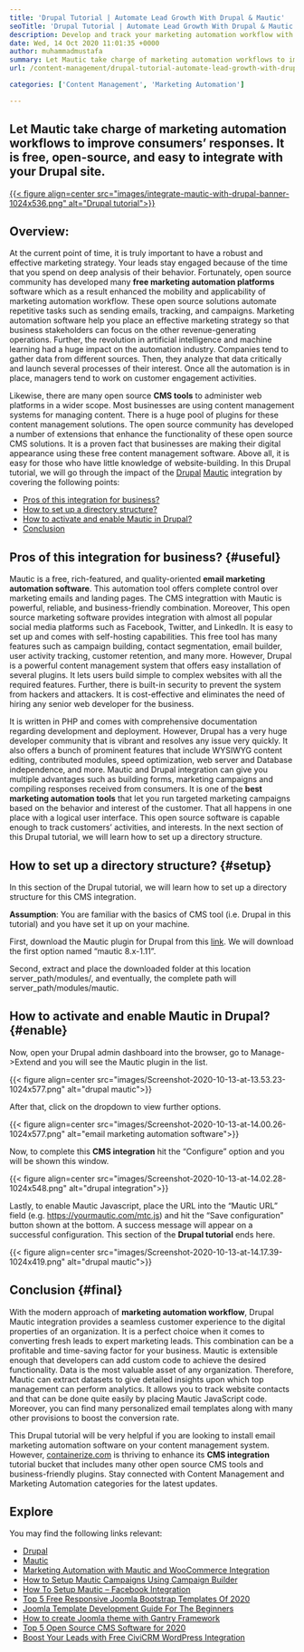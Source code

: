 ```yaml
---
title: 'Drupal Tutorial | Automate Lead Growth With Drupal & Mautic'
seoTitle: 'Drupal Tutorial | Automate Lead Growth With Drupal & Mautic'
description: Develop and track your marketing automation workflow with the help of Drupal Mautic integration. Follow this Drupal tutorial to learn the integration steps.
date: Wed, 14 Oct 2020 11:01:35 +0000
author: muhammadmustafa
summary: Let Mautic take charge of marketing automation workflows to improve consumers’ responses. It is free, open-source, and easy to integrate with your Drupal site.
url: /content-management/drupal-tutorial-automate-lead-growth-with-drupal-mautic/

categories: ['Content Management', 'Marketing Automation']

---
```

## Let Mautic take charge of marketing automation workflows to improve consumers’ responses. It is free, open-source, and easy to integrate with your Drupal site.

[{{< figure align=center src="images/integrate-mautic-with-drupal-banner-1024x536.png" alt="Drupal tutorial">}}][1] 

## Overview:

At the current point of time, it is truly important to have a robust and effective marketing strategy. Your leads stay engaged because of the time that you spend on deep analysis of their behavior. Fortunately, open source community has developed many **free marketing automation platforms** software which as a result enhanced the mobility and applicability of marketing automation workflow. These open source solutions automate repetitive tasks such as sending emails, tracking, and campaigns. Marketing automation software help you place an effective marketing strategy so that business stakeholders can focus on the other revenue-generating operations. Further, the revolution in artificial intelligence and machine learning had a huge impact on the automation industry. Companies tend to gather data from different sources. Then, they analyze that data critically and launch several processes of their interest. Once all the automation is in place, managers tend to work on customer engagement activities. 

Likewise, there are many open source **CMS tools** to administer web platforms in a wider scope. Most businesses are using content management systems for managing content. There is a huge pool of plugins for these content management solutions. The open source community has developed a number of extensions that enhance the functionality of these open source CMS solutions. It is a proven fact that businesses are making their digital appearance using these free content management software. Above all, it is easy for those who have little knowledge of website-building. In this Drupal tutorial, we will go through the impact of the [Drupal][2] [Mautic][1] integration by covering the following points:

  * [Pros of this integration for business?][3]
  * [How to set up a directory structure?][4]
  * [How to activate and enable Mautic in Drupal?][5]
  * [Conclusion][6] 

## Pros of this integration for business? {#useful}

Mautic is a free, rich-featured, and quality-oriented **email marketing automation software**. This automation tool offers complete control over marketing emails and landing pages. The CMS integrattion with Mautic is powerful, reliable, and business-friendly combination. Moreover, This open source marketing software provides integration with almost all popular social media platforms such as Facebook, Twitter, and LinkedIn. It is easy to set up and comes with self-hosting capabilities. This free tool has many features such as campaign building, contact segmentation, email builder, user activity tracking, customer retention, and many more. However, Drupal is a powerful content management system that offers easy installation of several plugins. It lets users build simple to complex websites with all the required features. Further, there is built-in security to prevent the system from hackers and attackers. It is cost-effective and eliminates the need of hiring any senior web developer for the business. 

It is written in PHP and comes with comprehensive documentation regarding development and deployment. However, Drupal has a very huge developer community that is vibrant and resolves any issue very quickly. It also offers a bunch of prominent features that include WYSIWYG content editing, contributed modules, speed optimization, web server and Database independence, and more. Mautic and Drupal integration can give you multiple advantages such as building forms, marketing campaigns and compiling responses received from consumers. It is one of the **best marketing automation tools** that let you run targeted marketing campaigns based on the behavior and interest of the customer. That all happens in one place with a logical user interface. This open source software is capable enough to track customers’ activities, and interests. In the next section of this Drupal tutorial, we will learn how to set up a directory structure.

## How to set up a directory structure? {#setup}

In this section of the Drupal tutorial, we will learn how to set up a directory structure for this CMS integration. 

**Assumption**: You are familiar with the basics of CMS tool (i.e. Drupal in this tutorial) and you have set it up on your machine. 

First, download the Mautic plugin for Drupal from this [link][7]. We will download the first option named “mautic 8.x-1.11”.

Second, extract and place the downloaded folder at this location server\_path/modules/, and eventually, the complete path will server\_path/modules/mautic. 

## How to activate and enable Mautic in Drupal? {#enable}

Now, open your Drupal admin dashboard into the browser, go to Manage->Extend and you will see the Mautic plugin in the list. 

{{< figure align=center src="images/Screenshot-2020-10-13-at-13.53.23-1024x577.png" alt="drupal mautic">}}  

After that, click on the dropdown to view further options. 

{{< figure align=center src="images/Screenshot-2020-10-13-at-14.00.26-1024x577.png" alt="email marketing automation software">}}  

Now, to complete this **CMS integration** hit the “Configure” option and you will be shown this window. 

{{< figure align=center src="images/Screenshot-2020-10-13-at-14.02.28-1024x548.png" alt="drupal integration">}}  

Lastly, to enable Mautic Javascript, place the URL into the “Mautic URL” field (e.g. https://yourmautic.com/mtc.js) and hit the “Save configuration” button shown at the bottom. A success message will appear on a successful configuration. This section of the **Drupal tutorial** ends here.

{{< figure align=center src="images/Screenshot-2020-10-13-at-14.17.39-1024x419.png" alt="drupal mautic">}}  

## Conclusion  {#final}

With the modern approach of **marketing automation workflow**, Drupal Mautic integration provides a seamless customer experience to the digital properties of an organization. It is a perfect choice when it comes to converting fresh leads to expert marketing leads. This combination can be a profitable and time-saving factor for your business. Mautic is extensible enough that developers can add custom code to achieve the desired functionality. Data is the most valuable asset of any organization. Therefore, Mautic can extract datasets to give detailed insights upon which top management can perform analytics. It allows you to track website contacts and that can be done quite easily by placing Mautic JavaScript code. Moreover, you can find many personalized email templates along with many other provisions to boost the conversion rate. 

This Drupal tutorial will be very helpful if you are looking to install email marketing automation software on your content management system. However, [containerize.com][8] is thriving to enhance its **CMS integration** tutorial bucket that includes many other open source CMS tools and business-friendly plugins. Stay connected with Content Management and Marketing Automation categories for the latest updates. 

## Explore

You may find the following links relevant:

  * [Drupal][9]
  * [Mautic][10]
  * [Marketing Automation with Mautic and WooCommerce Integration][11]
  * [How to Setup Mautic Campaigns Using Campaign Builder][12]
  * [How To Setup Mautic – Facebook Integration][13]
  * [Top 5 Free Responsive Joomla Bootstrap Templates Of 2020][14]
  * [Joomla Template Development Guide For The Beginners][15]
  * [How to create Joomla theme with Gantry Framework][16]
  * [Top 5 Open Source CMS Software for 2020][17]
  * [Boost Your Leads with Free CiviCRM WordPress Integration][18]

 [1]: https://products.containerize.com/marketing-automation/mautic
 [2]: https://products.containerize.com/content-management/drupal
 [3]: #useful
 [4]: #setup
 [5]: #enable
 [6]: #final
 [7]: https://www.drupal.org/project/mautic/releases
 [8]: https://www.containerize.com/
 [9]: https://products.containerize.com/content-management/drupal/
 [10]: https://products.containerize.com/marketing-automation/mautic/
 [11]: https://blog.containerize.com/2020/10/12/marketing-automation-using-mautic-and-wordpress-woocommerce/
 [12]: https://blog.containerize.com/2020/11/27/how-to-setup-marketing-campaigns-using-mautic-campaign-builder/
 [13]: https://blog.containerize.com/2020/12/04/how-to-setup-mautic-facebook-integration/
 [14]: https://blog.containerize.com/2020/10/09/top-5-best-free-responsive-joomla-templates-of-2020/
 [15]: https://blog.containerize.com/2020/09/29/responsive-joomla-templates-tutorial/
 [16]: https://blog.containerize.com/2020/10/16/how-to-create-joomla-theme-with-gantry-framework/
 [17]: https://blog.containerize.com/2020/10/12/top-5-open-source-cms-software-for-2020/
 [18]: https://blog.containerize.com/2020/10/13/boost-your-leads-with-civicrm-wordpress-integration/